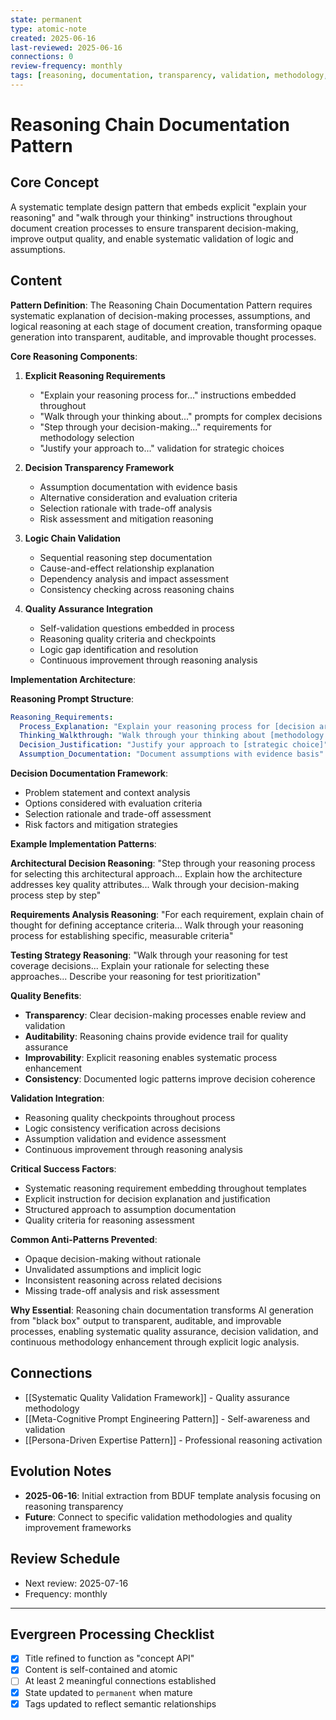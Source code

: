 ```yaml
---
state: permanent
type: atomic-note
created: 2025-06-16
last-reviewed: 2025-06-16
connections: 0
review-frequency: monthly
tags: [reasoning, documentation, transparency, validation, methodology, patterns]
---
```

# Reasoning Chain Documentation Pattern

## Core Concept

A systematic template design pattern that embeds explicit "explain your reasoning" and "walk through your thinking" instructions throughout document creation processes to ensure transparent decision-making, improve output quality, and enable systematic validation of logic and assumptions.

## Content

**Pattern Definition**: The Reasoning Chain Documentation Pattern requires systematic explanation of decision-making processes, assumptions, and logical reasoning at each stage of document creation, transforming opaque generation into transparent, auditable, and improvable thought processes.

**Core Reasoning Components**:

1. **Explicit Reasoning Requirements**
   - "Explain your reasoning process for..." instructions embedded throughout
   - "Walk through your thinking about..." prompts for complex decisions
   - "Step through your decision-making..." requirements for methodology selection
   - "Justify your approach to..." validation for strategic choices

2. **Decision Transparency Framework**
   - Assumption documentation with evidence basis
   - Alternative consideration and evaluation criteria
   - Selection rationale with trade-off analysis
   - Risk assessment and mitigation reasoning

3. **Logic Chain Validation**
   - Sequential reasoning step documentation
   - Cause-and-effect relationship explanation
   - Dependency analysis and impact assessment
   - Consistency checking across reasoning chains

4. **Quality Assurance Integration**
   - Self-validation questions embedded in process
   - Reasoning quality criteria and checkpoints
   - Logic gap identification and resolution
   - Continuous improvement through reasoning analysis

**Implementation Architecture**:

**Reasoning Prompt Structure**:
```yaml
Reasoning_Requirements:
  Process_Explanation: "Explain your reasoning process for [decision area]"
  Thinking_Walkthrough: "Walk through your thinking about [methodology selection]"
  Decision_Justification: "Justify your approach to [strategic choice]"
  Assumption_Documentation: "Document assumptions with evidence basis"
```

**Decision Documentation Framework**:
- Problem statement and context analysis
- Options considered with evaluation criteria
- Selection rationale and trade-off assessment
- Risk factors and mitigation strategies

**Example Implementation Patterns**:

**Architectural Decision Reasoning**:
"Step through your reasoning process for selecting this architectural approach... Explain how the architecture addresses key quality attributes... Walk through your decision-making process step by step"

**Requirements Analysis Reasoning**:
"For each requirement, explain chain of thought for defining acceptance criteria... Walk through your reasoning process for establishing specific, measurable criteria"

**Testing Strategy Reasoning**:
"Walk through your reasoning for test coverage decisions... Explain your rationale for selecting these approaches... Describe your reasoning for test prioritization"

**Quality Benefits**:
- **Transparency**: Clear decision-making processes enable review and validation
- **Auditability**: Reasoning chains provide evidence trail for quality assurance
- **Improvability**: Explicit reasoning enables systematic process enhancement
- **Consistency**: Documented logic patterns improve decision coherence

**Validation Integration**:
- Reasoning quality checkpoints throughout process
- Logic consistency verification across decisions
- Assumption validation and evidence assessment
- Continuous improvement through reasoning analysis

**Critical Success Factors**:
- Systematic reasoning requirement embedding throughout templates
- Explicit instruction for decision explanation and justification
- Structured approach to assumption documentation
- Quality criteria for reasoning assessment

**Common Anti-Patterns Prevented**:
- Opaque decision-making without rationale
- Unvalidated assumptions and implicit logic
- Inconsistent reasoning across related decisions
- Missing trade-off analysis and risk assessment

**Why Essential**: Reasoning chain documentation transforms AI generation from "black box" output to transparent, auditable, and improvable processes, enabling systematic quality assurance, decision validation, and continuous methodology enhancement through explicit logic analysis.

## Connections

- [[Systematic Quality Validation Framework]] - Quality assurance methodology
- [[Meta-Cognitive Prompt Engineering Pattern]] - Self-awareness and validation
- [[Persona-Driven Expertise Pattern]] - Professional reasoning activation

## Evolution Notes

- **2025-06-16**: Initial extraction from BDUF template analysis focusing on reasoning transparency
- **Future**: Connect to specific validation methodologies and quality improvement frameworks

## Review Schedule

- Next review: 2025-07-16
- Frequency: monthly

---

## Evergreen Processing Checklist

- [x] Title refined to function as "concept API"
- [x] Content is self-contained and atomic
- [ ] At least 2 meaningful connections established
- [x] State updated to `permanent` when mature
- [x] Tags updated to reflect semantic relationships